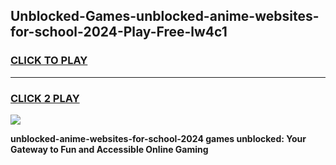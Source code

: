 
## Unblocked-Games-unblocked-anime-websites-for-school-2024-Play-Free-lw4c1
<h3>
<a href="https://premium76.site?title=unblocked-anime-websites-for-school-2024&ref=18A1">CLICK TO PLAY</a></h3>
<hr>

<h3>
<a href="https://premium76.site?title=unblocked-anime-websites-for-school-2024&ref=18A1">CLICK 2 PLAY</a>
  
</h3>

<a href="https://premium76.site?title=unblocked-anime-websites-for-school-2024&ref=18A1"><img src="https://clearcache.store/games.png"></a>


**unblocked-anime-websites-for-school-2024 games unblocked: Your Gateway to Fun and Accessible Online Gaming**
